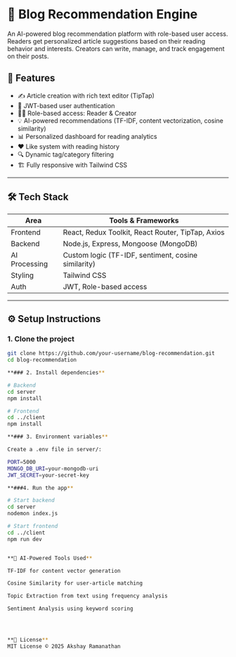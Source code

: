 # 🧠 Blog Recommendation Engine

An AI-powered blog recommendation platform with role-based user access. Readers get personalized article suggestions based on their reading behavior and interests. Creators can write, manage, and track engagement on their posts.

## 🚀 Features

- ✍️ Article creation with rich text editor (TipTap)
- 🔐 JWT-based user authentication
- 🧑‍💼 Role-based access: Reader & Creator
- 💡 AI-powered recommendations (TF-IDF, content vectorization, cosine similarity)
- 📊 Personalized dashboard for reading analytics
- ❤️ Like system with reading history
- 🔍 Dynamic tag/category filtering
- 🏗️ Fully responsive with Tailwind CSS

---

## 🛠️ Tech Stack

| Area         | Tools & Frameworks                              |
|--------------|--------------------------------------------------|
| Frontend     | React, Redux Toolkit, React Router, TipTap, Axios |
| Backend      | Node.js, Express, Mongoose (MongoDB)             |
| AI Processing| Custom logic (TF-IDF, sentiment, cosine similarity) |
| Styling      | Tailwind CSS                                     |
| Auth         | JWT, Role-based access                           |

---

## ⚙️ Setup Instructions

### 1. Clone the project

```bash
git clone https://github.com/your-username/blog-recommendation.git
cd blog-recommendation

**### 2. Install dependencies**

# Backend
cd server
npm install

# Frontend
cd ../client
npm install

**### 3. Environment variables**

Create a .env file in server/:

PORT=5000
MONGO_DB_URI=your-mongodb-uri
JWT_SECRET=your-secret-key

**###4. Run the app**

# Start backend
cd server
nodemon index.js

# Start frontend
cd ../client
npm run dev


**🤖 AI-Powered Tools Used**

TF-IDF for content vector generation

Cosine Similarity for user-article matching

Topic Extraction from text using frequency analysis

Sentiment Analysis using keyword scoring




**📜 License**
MIT License © 2025 Akshay Ramanathan
